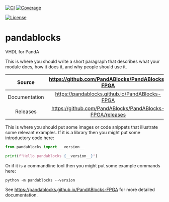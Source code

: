 [![CI](https://github.com/PandABlocks/PandABlocks-FPGA/actions/workflows/ci.yml/badge.svg)](https://github.com/PandABlocks/PandABlocks-FPGA/actions/workflows/ci.yml)
[![Coverage](https://codecov.io/gh/PandABlocks/PandABlocks-FPGA/branch/main/graph/badge.svg)](https://codecov.io/gh/PandABlocks/PandABlocks-FPGA)

[![License](https://img.shields.io/badge/License-Apache%202.0-blue.svg)](https://opensource.org/licenses/Apache-2.0)

# pandablocks

VHDL for PandA

This is where you should write a short paragraph that describes what your module does,
how it does it, and why people should use it.

Source          | <https://github.com/PandABlocks/PandABlocks-FPGA>
:---:           | :---:
Documentation   | <https://pandablocks.github.io/PandABlocks-FPGA>
Releases        | <https://github.com/PandABlocks/PandABlocks-FPGA/releases>

This is where you should put some images or code snippets that illustrate
some relevant examples. If it is a library then you might put some
introductory code here:

```python
from pandablocks import __version__

print(f"Hello pandablocks {__version__}")
```

Or if it is a commandline tool then you might put some example commands here:

```
python -m pandablocks --version
```

<!-- README only content. Anything below this line won't be included in index.md -->

See https://pandablocks.github.io/PandABlocks-FPGA for more detailed documentation.
